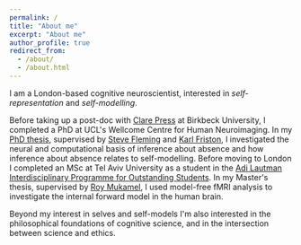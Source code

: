 ```yaml
---
permalink: /
title: "About me"
excerpt: "About me"
author_profile: true
redirect_from:
  - /about/
  - /about.html
---
```


I am a London-based cognitive neuroscientist, interested in *self-representation* and *self-modelling*.

Before taking up a post-doc with [Clare Press](https://www.bbk.ac.uk/our-staff/profile/8008284/clare-press) at Birkbeck University, I completed a PhD at UCL's Wellcome Centre for Human Neuroimaging. In my [PhD thesis](https://matanmazor.github.io/thesis), supervised by [Steve Fleming](https://www.ucl.ac.uk/pals/research/experimental-psychology/person/steve-fleming/) and [Karl Friston](https://www.fil.ion.ucl.ac.uk/~karl/), I investigated the neural and computational basis of inference about absence and how inference about absence relates to self-modelling. Before moving to London I completed an MSc at Tel Aviv University as a student in the [Adi Lautman Interdisciplinary Programme for Outstanding Students](https://en.wikipedia.org/wiki/Adi_Lautman_Interdisciplinary_Program_for_Outstanding_Students). In my Master's thesis, supervised by [Roy Mukamel](https://socsci3.tau.ac.il/rmukamel/), I used model-free fMRI analysis to investigate the internal forward model in the human brain. 

Beyond my interest in selves and self-models I'm also interested in the philosophical foundations of cognitive science, and in the intersection between science and ethics.  

